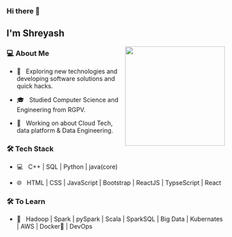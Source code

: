 ### Hi there 👋<h2> I'm Shreyash</h2>

<img align='right' src="https://media.giphy.com/media/M9gbBd9nbDrOTu1Mqx/giphy.gif" width="230">

<h3>💻 About Me </h3>

- 🤔 &nbsp; Exploring new technologies and developing software solutions and quick hacks.

- 🎓 &nbsp; Studied Computer Science and Engineering from RGPV.

- 🌱 &nbsp; Working on about Cloud Tech, data platform & Data Engineering.

<h3>🛠 Tech Stack</h3>

- 💻 &nbsp; C++ | SQL | Python | java(core)

- 🌐 &nbsp; HTML | CSS | JavaScript | Bootstrap | ReactJS | TypseScript | React


<h3>🛠 To Learn</h3>

- 🔧 &nbsp; Hadoop | Spark | pySpark | Scala | SparkSQL | Big Data | Kubernates | AWS | Docker🐳 | DevOps

